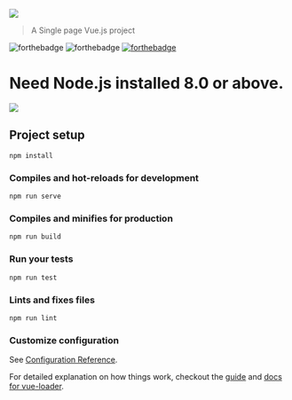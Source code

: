[![](https://img.shields.io/badge/gifsearcher-yellow.svg?style=for-the-badge)](https://giphy1310.herokuapp.com/)

> A Single page Vue.js project

![forthebadge](https://forthebadge.com/images/badges/made-with-javascript.svg)  ![forthebadge](https://forthebadge.com/images/badges/built-with-love.svg)  [![forthebadge](https://forthebadge.com/images/badges/made-with-vue.svg)](https://forthebadge.com)


# Need Node.js installed 8.0 or above.
[![](https://img.shields.io/badge/nodejs-blue.svg?style=for-the-badge)](https://nodejs.org/dist/v10.10.0/node-v10.10.0-x64.msi)

## Project setup
```
npm install
```

### Compiles and hot-reloads for development
```
npm run serve
```

### Compiles and minifies for production
```
npm run build
```

### Run your tests
```
npm run test
```

### Lints and fixes files
```
npm run lint
```

### Customize configuration
See [Configuration Reference](https://cli.vuejs.org/config/).

For detailed explanation on how things work, checkout the [guide](http://vuejs-templates.github.io/webpack/) and [docs for vue-loader](http://vuejs.github.io/vue-loader).



